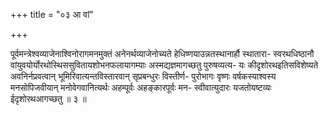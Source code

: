 +++
title = "०३ आ वां"

+++

पूर्वमन्त्रेश्वव्याजेनाश्विनोरागमनमुक्तं अनेनर्थव्याजेनोच्यते हेधिष्णयाउन्नतस्थानार्हौ स्थातारा- स्वरथधिष्ठानौ वांयुवयोर्योरथोस्थिससुवितायशोभनफलायागम्याः अस्मद्यज्ञमागच्छतु पुरुषव्यत्य- यः कीदृशोरथइतिसविशेष्यते अवनिर्नप्रवत्वान् भूमिरिवात्यन्तविस्तारवान् सृप्रबन्धुरः विस्तीर्ण- पुरोभागः वृष्णः वर्षकस्याश्वस्य मनसोपिजवीयान् मनोवेगवानित्यर्थः अहम्पूर्वः अहङ्कारपूर्वः मन- स्वीवात्युदारः यजतोयष्टव्यः ईदृशोरथआगच्छतु ॥ ३ ॥